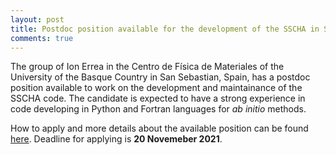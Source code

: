 ```yaml
---
layout: post
title: Postdoc position available for the development of the SSCHA in San Sebastian 
comments: true
---
```


The group of Ion Errea in the Centro de Física de Materiales of the University of the Basque Country in San Sebastian, Spain, has a postdoc position available to work on the development and maintainance of the SSCHA code. The candidate is expected to have a strong experience in code developing in Python and Fortran languages for *ab initio* methods.

How to apply and more details about the available position can be found [here](https://cfm.ehu.es/view/files/MPC-Postdoc_SSCHA-IKUR.pdf). Deadline for applying is **20 Novemeber 2021**.
